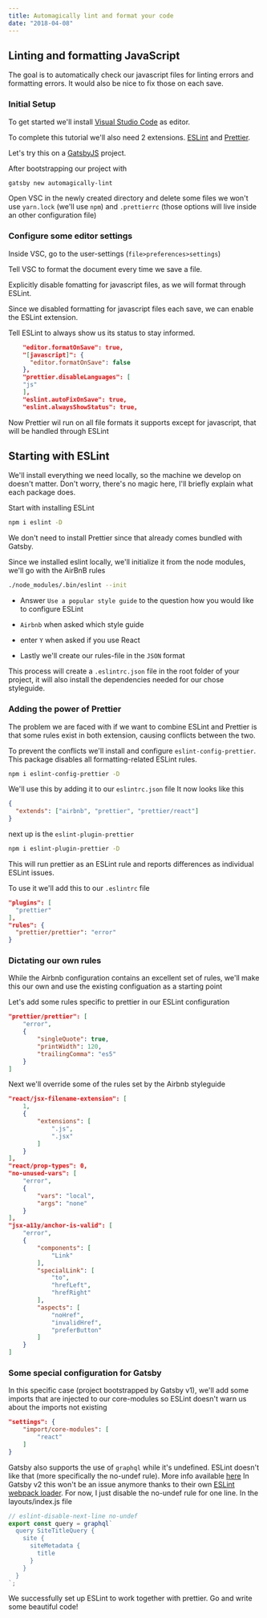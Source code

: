 ```yaml
---
title: Automagically lint and format your code
date: "2018-04-08"
---
```


## Linting and formatting JavaScript

The goal is to automatically check our javascript files for linting errors and formatting errors. It would also be nice to fix those on each save.

### Initial Setup

To get started we'll install [Visual Studio Code](https://code.visualstudio.com/) as editor.

To complete this tutorial we'll also need
2 extensions.
[ESLint](https://marketplace.visualstudio.com/items?itemName=dbaeumer.vscode-eslint) and [Prettier](https://marketplace.visualstudio.com/items?itemName=esbenp.prettier-vscode).

Let's try this on a [GatsbyJS](https://www.gatsbyjs.org/) project.

After bootstrapping our project with

```sh
gatsby new automagically-lint
```

Open VSC in the newly created directory and delete some files we won't use
`yarn.lock` (we'll use `npm`) and `.prettierrc` (those options will live inside an other configuration file)

### Configure some editor settings

Inside VSC, go to the user-settings (`file>preferences>settings`)

Tell VSC to format the document every time we save a file.

Explicitly disable fomatting for javascript files, as we will format through ESLint.

Since we disabled formatting for javascript files each save, we can enable the ESLint extension.

Tell ESLint to always show us its status to stay informed.

```json
    "editor.formatOnSave": true,
    "[javascript]": {
      "editor.formatOnSave": false
    },
    "prettier.disableLanguages": [
    "js"
    ],
    "eslint.autoFixOnSave": true,
    "eslint.alwaysShowStatus": true,
```

Now Prettier wil run on all file formats it supports except for javascript, that will be handled through ESLint

## Starting with ESLint

We'll install everything we need locally, so the machine we develop on doesn't matter. Don't worry, there's no magic here, I'll briefly explain what each package does.

Start with installing ESLint

```sh
npm i eslint -D
```

We don't need to install Prettier since that already comes bundled with Gatsby.

Since we installed eslint locally, we'll initialize it from the node modules, we'll go with the AirBnB rules

```sh
./node_modules/.bin/eslint --init
```

* Answer `Use a popular style guide` to the question how you would like to configure ESLint

* `Airbnb` when asked which style guide

* enter `Y` when asked if you use React

* Lastly we'll create our rules-file in the `JSON` format

This process will create a `.eslintrc.json` file in the root folder of your project, it will also install the dependencies needed for our chose styleguide.

### Adding the power of Prettier

The problem we are faced with if we want to combine ESLint and Prettier is that some rules exist in both extension, causing conflicts between the two.

To prevent the conflicts we'll install and configure `eslint-config-prettier`.
This package disables all formatting-related ESLint rules.

```sh
npm i eslint-config-prettier -D
```

We'll use this by adding it to our `eslintrc.json` file
It now looks like this

```json
{
  "extends": ["airbnb", "prettier", "prettier/react"]
}
```

next up is the `eslint-plugin-prettier`

```sh
npm i eslint-plugin-prettier -D
```

This will run prettier as an ESLint rule and reports differences as individual ESLint issues.

To use it we'll add this to our `.eslintrc` file

```json
"plugins": [
  "prettier"
],
"rules": {
  "prettier/prettier": "error"
}
```

### Dictating our own rules

While the Airbnb configuration contains an excellent set of rules, we'll make this our own and use the existing configuation as a starting point

Let's add some rules specific to prettier in our ESLint configuration

```json
"prettier/prettier": [
    "error",
    {
        "singleQuote": true,
        "printWidth": 120,
        "trailingComma": "es5"
    }
]
```

Next we'll override some of the rules set by the Airbnb styleguide

```json
"react/jsx-filename-extension": [
    1,
    {
        "extensions": [
            ".js",
            ".jsx"
        ]
    }
],
"react/prop-types": 0,
"no-unused-vars": [
    "error",
    {
        "vars": "local",
        "args": "none"
    }
],
"jsx-a11y/anchor-is-valid": [
    "error",
    {
        "components": [
            "Link"
        ],
        "specialLink": [
            "to",
            "hrefLeft",
            "hrefRight"
        ],
        "aspects": [
            "noHref",
            "invalidHref",
            "preferButton"
        ]
    }
]
```

### Some special configuration for Gatsby

In this specific case (project bootstrapped by Gatsby v1), we'll add some imports that are injected to our core-modules so ESLint doesn't warn us about the imports not existing

```json
"settings": {
    "import/core-modules": [
        "react"
    ]
}
```

Gatsby also supports the use of `graphql` while it's undefined. ESLint doesn't like that (more specifically the no-undef rule).
More info available [here](https://www.gatsbyjs.org/tutorial/part-four/#wait--where-did-the-graphql-tag-come-from)
In Gatsby v2 this won't be an issue anymore thanks to their own [ESLint webpack loader](https://github.com/gatsbyjs/gatsby/pull/4893).
For now, I just disable the no-undef rule for one line.
In the layouts/index.js file

```js
// eslint-disable-next-line no-undef
export const query = graphql`
  query SiteTitleQuery {
    site {
      siteMetadata {
        title
      }
    }
  }
`;
```

We successfully set up ESLint to work together with prettier.
Go and write some beautiful code!
